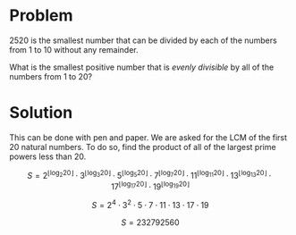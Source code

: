 # Problem

2520 is the smallest number that can be divided by each of the numbers from 1 to 10 without any remainder.

What is the smallest positive number that is _evenly divisible_ by all of the numbers from 1 to 20?

# Solution

This can be done with pen and paper. We are asked for the LCM of the first 20 natural numbers. To do so, find the product of all of the largest prime powers less than 20.

$$S = 2^{\lfloor{\log_2{20}}\rfloor} \cdot 3^{\lfloor{\log_3{20}}\rfloor} \cdot 5^{\lfloor{\log_5{20}}\rfloor} \cdot 7^{\lfloor{\log_7{20}}\rfloor} \cdot 11^{\lfloor{\log_{11}{20}}\rfloor} \cdot 13^{\lfloor{\log_{13}{20}}\rfloor} \cdot 17^{\lfloor{\log_{17}{20}}\rfloor} \cdot 19^{\lfloor{\log_{19}{20}}\rfloor} $$

$$S = 2^4 \cdot 3^2 \cdot 5 \cdot 7 \cdot 11 \cdot 13 \cdot 17 \cdot 19$$

$$S = 232792560$$
